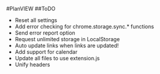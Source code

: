 #PlanVIEW
##ToDO
- Reset all settings
- Add error checking for chrome.storage.sync.* functions
- Send error report option
- Request unlimited storage in LocalStorage
- Auto update links when links are updated!
- Add support for calendar
- Update all files to use extension.js
- Unify headers